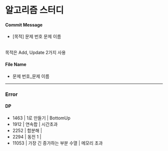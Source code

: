 # 알고리즘 스터디

#### Commit Message
+ [목적] 문제 번호 문제 이름

<br>목적은 Add, Update 2가지 사용

#### File Name
+ 문제 번호_문제 이름

-----------
### Error

#### DP
+ 1463 | 1로 만들기 | BottomUp
+ 1912 | 연속합 | 시간초과
+ 2252 | 합분해 |
+ 2294 | 동전 1 | 
+ 11053 | 가장 긴 증가하는 부분 수열 | 메모리 초과
